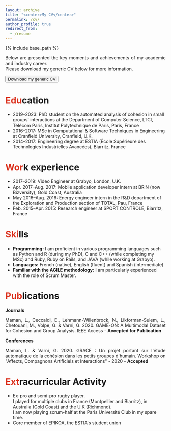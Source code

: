 ```yaml
---
layout: archive
title: "<center>My CV</center>"
permalink: /cv/
author_profile: true
redirect_from:
  - /resume
---
```


{% include base_path %}

<p align="justify">Below are presented the key moments and achievements of my academic and industry career. <br>
Please download my generic CV below for more information.</p>
<form action="https://lucienmaman.github.io/files/CV_Lucien_Maman_2020.pdf" target="_blank">
    <input type="submit" value="Download my generic CV" />
</form> 

<span style="color: #DC3522">Edu</span>cation
======
<p align="justify">
  <ul>
    <li>2019–2023: PhD student on the automated analysis of cohesion in small groups' interactions at the Department of Computer Science, LTCI, Télécom Paris, Institut Polytechnique de Paris, Paris, France</li>
    <li>2016–2017: MSc in Computational & Software Techniques in Engineering at Cranfield University, Cranfield, U.K.</li>
    <li>2014–2017: Engineering degree at ESTIA (École Supérieure des Technologies Industrielles Avancées), Biarritz, France</li>
  </ul> 
</p>

<span style="color: #DC3522">Wor</span>k experience
======
<p align="justify">
  <ul>
    <li>2017–2019: Video Engineer at Grabyo, London, U.K.</li>
    <li>Apr. 2017–Aug. 2017: Mobile application developer intern at BRiN (now Bizversity), Gold Coast, Australia</li>
    <li>May 2016–Aug. 2016: Energy engineer intern in the R&D department of the Exploration and Production section of TOTAL, Pau, France</li>
    <li>Feb. 2015–Apr. 2015: Research engineer at SPORT CONTROLE, Biarritz, France</li>
  </ul> 
</p>

<span style="color: #DC3522">Ski</span>lls
======
<p align="justify">
  <ul>
    <li><b>Programming:</b> 
I am proficient in various programming languages such as Python and R (during my PhD), C and C++ (while completing my MSc) and Ruby, Ruby on Rails, and JAVA (while working at Grabyo).</li>
    <li><b>Languages:</b> 
French (native), English (fluent) and Spanish (intermediate)</li>
    <li><b>Familiar with the AGILE methodology:</b>
I am particularly experienced with the role of Scrum Master.</li>
  </ul> 
</p>

<span style="color: #DC3522">Pub</span>lications
======
<strong>Journals</strong><br>
<p align="justify">Maman, L., Ceccaldi, E., Lehmann-Willenbrock, N., Likforman-Sulem, L., Chetouani, M., Volpe, G. & Varni, G. 2020. GAME-ON: A Multimodal Dataset for Cohesion and Group Analysis. IEEE Access - <b>Accepted for Publication</b></p>

<strong>Conferences</strong><br>
<p align="justify">Maman, L. & Varni, G. 2020. GRACE : Un projet portant sur l'étude automatique de la cohésion dans les petits groupes d'humain. Workshop on "Affects, Compagnons Artificiels et Interactions" - 2020 - <b>Accepted</b></p>

<span style="color: #DC3522">Ext</span>racurricular Activity
======
<p align="justify">
  <ul>
    <li> Ex-pro and semi-pro rugby player.<br>
I played for multiple clubs in France (Montpellier and Biarritz), in Australia (Gold Coast) and the U.K (Richmond).<br>
I am now playing scrum-half at the Paris Université Club in my spare time.</li>
    <li>Core member of EPIKOA, the ESTIA's student union</li>
  </ul> 
</p>
